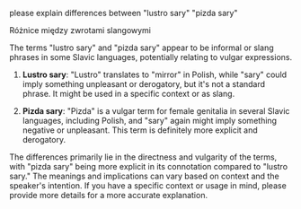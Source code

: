 please explain differences between "lustro sary" "pizda sary"

Różnice między zwrotami slangowymi



The terms "lustro sary" and "pizda sary" appear to be informal or slang phrases in some Slavic languages, potentially relating to vulgar expressions. 

1. **Lustro sary**: "Lustro" translates to "mirror" in Polish, while "sary" could imply something unpleasant or derogatory, but it's not a standard phrase. It might be used in a specific context or as slang.

2. **Pizda sary**: "Pizda" is a vulgar term for female genitalia in several Slavic languages, including Polish, and "sary" again might imply something negative or unpleasant. This term is definitely more explicit and derogatory.

The differences primarily lie in the directness and vulgarity of the terms, with "pizda sary" being more explicit in its connotation compared to "lustro sary." The meanings and implications can vary based on context and the speaker's intention. If you have a specific context or usage in mind, please provide more details for a more accurate explanation.
